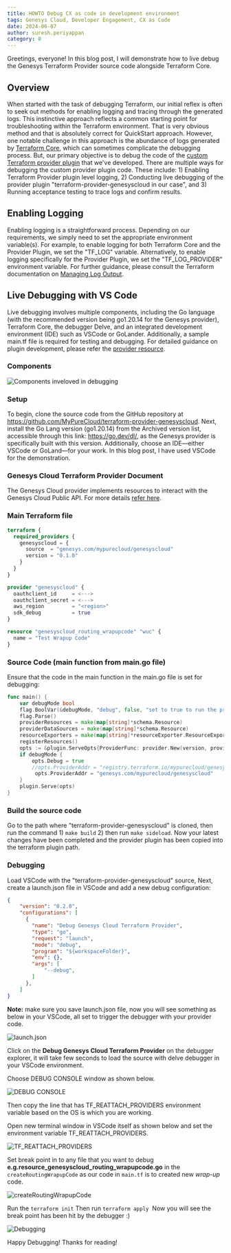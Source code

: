 ```yaml
---
title: HOWTO Debug CX as code in development environment
tags: Genesys Cloud, Developer Engagement, CX as Code
date: 2024-06-07
author: suresh.periyappan
category: 0
---
```


Greetings, everyone! In this blog post, I will demonstrate how to live debug the Genesys Terraform Provider source code alongside Terraform Core.

## Overview

When started with the task of debugging Terraform, our initial reflex is often to seek out methods for enabling logging and tracing through the generated logs. This instinctive approach reflects a common starting point for troubleshooting within the Terraform environment. That is very obvious method and that is absolutely correct for QuickStart approach. However, one notable challenge in this approach is the abundance of logs generated by [Terraform Core](https://developer.hashicorp.com/terraform/plugin/how-terraform-works#terraform-core), which can sometimes complicate the debugging process. But, our primary objective is to debug the code of the [custom Terraform provider plugin](https://developer.hashicorp.com/terraform/plugin/how-terraform-works#terraform-plugins) that we've developed. There are multiple ways for debugging the custom provider plugin code. These include: 1) Enabling Terraform Provider plugin level logging, 2) Conducting live debugging of the provider plugin "terraform-provider-genesyscloud in our case", and 3) Running acceptance testing to trace logs and confirm results.

## Enabling Logging

Enabling logging is a straightforward process. Depending on our requirements, we simply need to set the appropriate environment variable(s). For example, to enable logging for both Terraform Core and the Provider Plugin, we set the "TF_LOG" variable. Alternatively, to enable logging specifically for the Provider Plugin, we set the "TF_LOG_PROVIDER" environment variable. For further guidance, please consult the Terraform documentation on [Managing Log Output](https://developer.hashicorp.com/terraform/plugin/log/managing).


## Live Debugging with VS Code

Live debugging involves multiple components, including the Go language (with the recommended version being go1.20.14 for the Genesys provider), Terraform Core, the debugger Delve, and an integrated development environment (IDE) such as VSCode or GoLander. Additionally, a sample main.tf file is required for testing and debugging. For detailed guidance on plugin development, please refer the [provider resource](https://developer.hashicorp.com/terraform/plugin).

### Components

![Components inveloved in debugging](components.png "Components inveloved in debugging")

### Setup
To begin, clone the source code from the GitHub repository at https://github.com/MyPureCloud/terraform-provider-genesyscloud. Next, install the Go Lang version (go1.20.14) from the Archived version list, accessible through this link: https://go.dev/dl/, as the Genesys provider is specifically built with this version. Additionally, choose an IDE—either VSCode or GoLand—for your work. In this blog post, I have used VSCode for the demonstration.

### Genesys Cloud Terraform Provider Document
The Genesys Cloud provider implements resources to interact with the Genesys Cloud Public API. For more details [refer here](https://registry.terraform.io/providers/MyPureCloud/genesyscloud/latest/docs).

### Main Terraform file

```terraform
terraform {
  required_providers {
    genesyscloud = {
      source  = "genesys.com/mypurecloud/genesyscloud"
      version = "0.1.0"
    }
  }
}

provider "genesyscloud" {
  oauthclient_id     = <--->
  oauthclient_secret = <--->
  aws_region         = "<region>"
  sdk_debug          = true
}

resource "genesyscloud_routing_wrapupcode" "wuc" {
  name = "Test Wrapup Code"
}
```

### Source Code (main function from main.go file)

Ensure that the code in the main function in the main.go file is set for debugging:

```go
func main() {
    var debugMode bool
    flag.BoolVar(&debugMode, "debug", false, "set to true to run the provider with support for debuggers like delve")
    flag.Parse()
    providerResources = make(map[string]*schema.Resource)
    providerDataSources = make(map[string]*schema.Resource)
    resourceExporters = make(map[string]*resourceExporter.ResourceExporter)
    registerResources()
    opts := &plugin.ServeOpts{ProviderFunc: provider.New(version, providerResources, providerDataSources)}
    if debugMode {
        opts.Debug = true
        //opts.ProviderAddr = "registry.terraform.io/mypurecloud/genesyscloud"   //<- comment this line of code
         opts.ProviderAddr = "genesys.com/mypurecloud/genesyscloud"               //<- add this new line of code. Make sure that the value of the "source" field in your main.tf file is matching with this line. This is the line enables to debug your code in the debugger with break points after setting TF_REATTACH_PROVIDERS the environment variable.
    }
    plugin.Serve(opts)
}
```

### Build the source code

Go to the path where "terraform-provider-genesyscloud" is cloned, then run the command 1) `make build` 2) then run `make sideload`. Now your latest changes have been completed and the provider plugin has been copied into the terraform plugin path.

### Debugging

Load VSCode with the "terraform-provider-genesyscloud" source, Next, create a launch.json file in VSCode and add a new debug configuration:

```json
{
    "version": "0.2.0",
    "configurations": [
      {
        "name": "Debug Genesys Cloud Terraform Provider",
        "type": "go",
        "request": "launch",
        "mode": "debug",
        "program": "${workspaceFolder}",
        "env": {},
        "args": [
            "--debug",
        ]
      },
    ]
}
```
**Note:** make sure you save launch.json file, now you will see something as below in your VSCode, all set to trigger the debugger with your provider code.

![launch.json](debug1.png "launch.json")

Click on the **Debug Genesys Cloud Terraform Provider** on the debugger explorer, it will take few seconds to load the source with delve debugger in your VSCode environment. 

Choose DEBUG CONSOLE window as shown below.

![DEBUG CONSOLE](debug2.png "DEBUG CONSOLE")

Then copy the line that has TF_REATTACH_PROVIDERS environment variable based on the OS is which you are working.

Open new terminal window in VSCode itself as shown below and set the environment variable TF_REATTACH_PROVIDERS.

![TF_REATTACH_PROVIDERS](debug3.png "TF_REATTACH_PROVIDERS")

Set break point in to any file that you want to debug **e.g.resource_genesyscloud_routing_wrapupcode.go** in the `createRoutingWrapupCode` as our code in `main.tf` is to created new *wrap-up* code.

![createRoutingWrapupCode](debug4.png "createRoutingWrapupCode")

Run the `terraform init`
Then run `terraform apply` 
Now you will see the break point has been hit by the debugger :)

![Debugging](debug5.png "debugging")

Happy Debugging! Thanks for reading!

